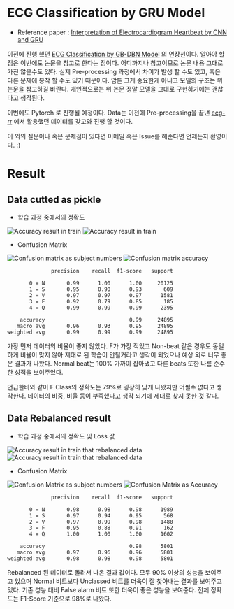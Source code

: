 # ECG Classification by GRU Model
- Reference paper : [Interpretation of Electrocardiogram Heartbeat by CNN and GRU](https://www.hindawi.com/journals/cmmm/2021/6534942/)

이전에 진행 했던 [ECG Classification by GB-DBN Model](https://github.com/insung3511) 의 연장선이다. 알아야 할 점은 이번에도 논문을 참고로 한다는 점이다. 어디까지나 참고이므로 논문 내용 그대로 가진 않을수도 있다. 실제 Pre-processing 과정에서 차이가 발생 할 수도 있고, 혹은 다른 문제에 봉착 할 수도 있기 때문이다. 암튼 그게 중요한게 아니고 모델의 구조는 위 논문을 참고하길 바란다. 개인적으로는 위 논문 정말 모델을 그대로 구현하기에는 괜찮다고 생각된다.

이번에도 Pytorch 로 진행될 예정이다. Data는 이전에 Pre-processing을 끝낸 [ecg-rr](https://github.com/ecg-rr) 에서 활용했던 데이터를 갖고와 진행 할 것이다.

이 외의 질문이나 혹은 문제점이 있다면 이메일 혹은 Issue를 해준다면 언제든지 환영이다. :)

# Result
## Data cutted as pickle
- 학습 과정 중에서의 정확도

![Accuracy result in train](./docs/fig1.png)
![Accuracy result in train](./docs/fig2.png)

- Confusion Matrix

![Confusion matrix as subject numbers](./docs/fig3.png)
![Confusion matrix accuracy](./docs/fig4.png)

```
              precision    recall  f1-score   support

       0 = N       0.99      1.00      1.00     20125
       1 = S       0.95      0.90      0.93       609
       2 = V       0.97      0.97      0.97      1581
       3 = F       0.92      0.79      0.85       185
       4 = Q       0.99      0.99      0.99      2395

    accuracy                           0.99     24895
   macro avg       0.96      0.93      0.95     24895
weighted avg       0.99      0.99      0.99     24895
```

가장 먼저 데이터의 비율이 좋지 않았다. F가 가장 적었고 Non-beat 같은 경우도 동일하게 비율이 맞지 않아 제대로 된 학습이 안될거라고 생각이 되었으나 예상 외로 너무 좋은 결과가 나왔다. Normal beat는 100% 가까이 잡아냈고 다른 beats 또한 나름 준수한 성적을 보여주었다. 

언급한바와 같이 F Class의 정확도는 79%로 굉장히 낮게 나왔지만 어쩔수 없다고 생각한다. 데이터의 비중, 비율 등이 부족했다고 생각 되기에 제대로 찾지 못한 것 같다. 

## Data Rebalanced result
- 학습 과정 중에서의 정확도 및 Loss 값

![Accuracy result in train that rebalanced data](./docs/fig5.png)
![Accuracy result in train that rebalanced data](./docs/fig6.png)

- Confusion Matrix

![Confusion Matrix as subject numbers](./docs/fig7.png)
![Confusion Matrix as Accuracy](./docs/fig8.png)

```
              precision    recall  f1-score   support

       0 = N       0.98      0.98      0.98      1989
       1 = S       0.97      0.94      0.95       568
       2 = V       0.97      0.99      0.98      1480
       3 = F       0.95      0.88      0.91       162
       4 = Q       1.00      1.00      1.00      1602

    accuracy                           0.98      5801
   macro avg       0.97      0.96      0.96      5801
weighted avg       0.98      0.98      0.98      5801
```

Rebalanced 된 데이터로 돌려서 나온 결과 값이다. 모두 90% 이상의 성능을 보여주고 있으며 Normal 비트보다 Unclassed 비트를 더욱이 잘 찾아내는 결과를 보여주고 있다. 기존 성능 대비 False alarm 비트 또한 더욱이 좋은 성능을 보여준다. 전체 정확도는 F1-Score 기준으로 98%로 나왔다.